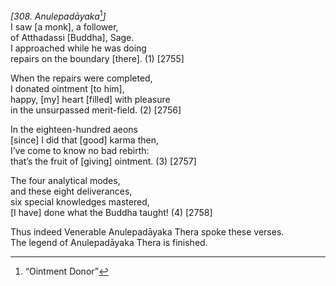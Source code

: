 *\[308. Anulepadāyaka*[^1]*\]*  
I saw \[a monk\], a follower,  
of Atthadassi \[Buddha\], Sage.  
I approached while he was doing  
repairs on the boundary \[there\]. (1) \[2755\]

When the repairs were completed,  
I donated ointment \[to him\],  
happy, \[my\] heart \[filled\] with pleasure  
in the unsurpassed merit-field. (2) \[2756\]

In the eighteen-hundred aeons  
\[since\] I did that \[good\] karma then,  
I’ve come to know no bad rebirth:  
that’s the fruit of \[giving\] ointment. (3) \[2757\]

The four analytical modes,  
and these eight deliverances,  
six special knowledges mastered,  
\[I have\] done what the Buddha taught! (4) \[2758\]

Thus indeed Venerable Anulepadāyaka Thera spoke these verses.  
The legend of Anulepadāyaka Thera is finished.  
[^1]: “Ointment Donor”

